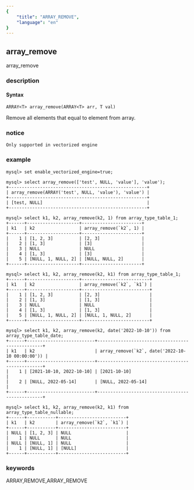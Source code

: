 ```yaml
---
{
    "title": "ARRAY_REMOVE",
    "language": "en"
}
---
```


<!-- 
Licensed to the Apache Software Foundation (ASF) under one
or more contributor license agreements.  See the NOTICE file
distributed with this work for additional information
regarding copyright ownership.  The ASF licenses this file
to you under the Apache License, Version 2.0 (the
"License"); you may not use this file except in compliance
with the License.  You may obtain a copy of the License at
  http://www.apache.org/licenses/LICENSE-2.0
Unless required by applicable law or agreed to in writing,
software distributed under the License is distributed on an
"AS IS" BASIS, WITHOUT WARRANTIES OR CONDITIONS OF ANY
KIND, either express or implied.  See the License for the
specific language governing permissions and limitations
under the License.
-->

## array_remove

<version since="1.2.0">

array_remove

</version>

### description

#### Syntax

`ARRAY<T> array_remove(ARRAY<T> arr, T val)`

Remove all elements that equal to element from array.

### notice

`Only supported in vectorized engine`

### example

```
mysql> set enable_vectorized_engine=true;

mysql> select array_remove(['test', NULL, 'value'], 'value');
+-----------------------------------------------------+
| array_remove(ARRAY('test', NULL, 'value'), 'value') |
+-----------------------------------------------------+
| [test, NULL]                                        |
+-----------------------------------------------------+

mysql> select k1, k2, array_remove(k2, 1) from array_type_table_1;
+------+--------------------+-----------------------+
| k1   | k2                 | array_remove(`k2`, 1) |
+------+--------------------+-----------------------+
|    1 | [1, 2, 3]          | [2, 3]                |
|    2 | [1, 3]             | [3]                   |
|    3 | NULL               | NULL                  |
|    4 | [1, 3]             | [3]                   |
|    5 | [NULL, 1, NULL, 2] | [NULL, NULL, 2]       |
+------+--------------------+-----------------------+

mysql> select k1, k2, array_remove(k2, k1) from array_type_table_1;
+------+--------------------+--------------------------+
| k1   | k2                 | array_remove(`k2`, `k1`) |
+------+--------------------+--------------------------+
|    1 | [1, 2, 3]          | [2, 3]                   |
|    2 | [1, 3]             | [1, 3]                   |
|    3 | NULL               | NULL                     |
|    4 | [1, 3]             | [1, 3]                   |
|    5 | [NULL, 1, NULL, 2] | [NULL, 1, NULL, 2]       |
+------+--------------------+--------------------------+

mysql> select k1, k2, array_remove(k2, date('2022-10-10')) from array_type_table_date;
+------+--------------------------+-------------------------------------------------+
| k1   | k2                       | array_remove(`k2`, date('2022-10-10 00:00:00')) |
+------+--------------------------+-------------------------------------------------+
|    1 | [2021-10-10, 2022-10-10] | [2021-10-10]                                    |
|    2 | [NULL, 2022-05-14]       | [NULL, 2022-05-14]                              |
+------+--------------------------+-------------------------------------------------+

mysql> select k1, k2, array_remove(k2, k1) from array_type_table_nullable;
+------+-----------+--------------------------+
| k1   | k2        | array_remove(`k2`, `k1`) |
+------+-----------+--------------------------+
| NULL | [1, 2, 3] | NULL                     |
|    1 | NULL      | NULL                     |
| NULL | [NULL, 1] | NULL                     |
|    1 | [NULL, 1] | [NULL]                   |
+------+-----------+--------------------------+

```

### keywords

ARRAY,REMOVE,ARRAY_REMOVE

